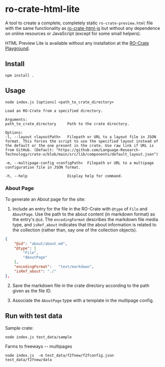 # ro-crate-html-lite

A tool to create a complete, completely static `ro-crate-preview.html` file with the same functionality as [ro-crate-html-js](https://github.com/UTS-eResearch/ro-crate-html-js) but without any dependence on online resources or JavaScript (except for some small helpers).

HTML Preview Lite is available without any installation at the [RO-Crate Playground](https://ro-crate.ldaca.edu.au/).

## Install

```
npm install .

```

## Usage

```
node index.js [options] <path_to_crate_directory>

Load an RO-Crate from a specified directory.

Arguments:
path_to_crate_directory     Path to the crate directory.

Options:
-l, --layout <layoutPath>   Filepath or URL to a layout file in JSON format. This forces the script to use the specified layout instead of the default or the one present in the crate. Use raw link if URL is from GitHub. (Default: "https://github.com/Language-Research-Technology/crate-o/blob/main/src/lib/components/default_layout.json")

-m, --multipage-config <configPath>  Filepath or URL to a multipage configuration file in JSON format.

-h, --help                  Display help for command.
```

### About Page

To generate an About page for the site:
1. Include an entry for the file in the RO-Crate with `@type` of `File` and `AboutPage`. Use the path to the about content (in markdown format) as the entry's `@id`.  The `encodingFormat` describes the markdown file media type, and `isRef_about` indicates that the about information is related to the collection (rather than, say one of the collection objects).

```json
{
    "@id": "about/about.md",
    "@type": [
        "File",
        "AboutPage"
    ], 
    "encodingFormat":	"text/markdown",
    "isRef_about": "./"
},
```

2. Save the markdown file in the crate directory according to the path given as the file ID.

3. Associate the `AboutPage` type with a template in the multipage config.



## Run with test data

Sample crate:

```
node index.js test_data/sample
```

Farms to freeways -- multipages 

```
node index.js  -m test_data/f2fnew/f2fconfig.json test_data/f2fnew/data
```

